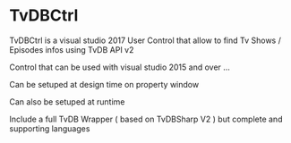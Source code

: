 # TvDBCtrl
TvDBCtrl is a visual studio 2017 User Control that allow to find Tv Shows / Episodes infos using TvDB API v2

Control that can be used with visual studio 2015 and over ...

Can be setuped at design time on property window

Can also be setuped at runtime

Include a full TvDB Wrapper ( based on TvDBSharp V2 ) but complete and supporting languages 


